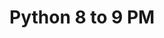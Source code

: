 # Python 8 to 9 PM

<!-- - ## Week 

   1. [Day 1](https://www.facebook.com/iCodeguru/videos/1129325528259780)
   2. [Day 2]()
   3. [Day 3]()
   4. [Day 4]()
   5. [Day 5]() -->

<!-- - ## Week 

   1. [Day 1]()
   2. [Day 2]()
   3. [Day 3]()
   4. [Day 4]()
   5. [Day 5]() -->